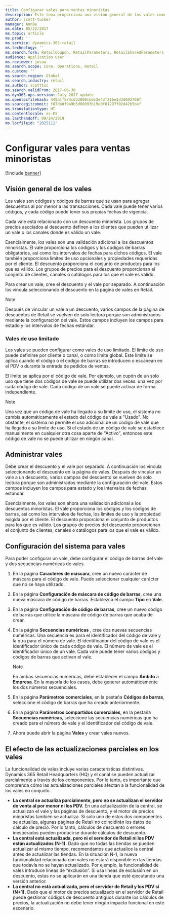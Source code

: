 ```yaml
---
title: Configurar vales para ventas minoristas
description: Este tema proporciona una visión general de los vales comerciales y explica cómo configurarlos.
author: scott-tucker
manager: AnnBe
ms.date: 05/22/2017
ms.topic: article
ms.prod: ''
ms.service: dynamics-365-retail
ms.technology: ''
ms.search.form: RetailCoupon, RetailParameters, RetailSharedParameters
audience: Application User
ms.reviewer: josaw
ms.search.scope: Core, Operations, Retail
ms.custom: ''
ms.search.region: Global
ms.search.industry: retail
ms.author: scotttuc
ms.search.validFrom: 2017-06-30
ms.dyn365.ops.version: July 2017 update
ms.openlocfilehash: 449a1f574cd32860cbdc2e43f21be1d3d692768f
ms.sourcegitcommit: f87de0f949b5d60993b19e0f61297f02d42b5bef
ms.translationtype: HT
ms.contentlocale: es-ES
ms.lasthandoff: 09/24/2019
ms.locfileid: "2025111"
---
```

# <a name="set-up-coupons-for-retail-sales"></a>Configurar vales para ventas minoristas

[!include [banner](includes/banner.md)]

## <a name="overview-of-coupons"></a>Visión general de los vales

Los vales son códigos y códigos de barras que se usan para agregar descuentos al por menor a las transacciones. Cada vale puede tener varios códigos, y cada código puede tener sus propias fechas de vigencia.

Cada vale está relacionado con un descuento minorista. Los grupos de precios asociados al descuento definen a los clientes que pueden utilizar un vale o los canales donde es válido un vale.

Esencialmente, los vales son una validación adicional a los descuentos minoristas. El vale proporciona los códigos y los códigos de barras obligatorios, así como los intervalos de fechas para dichos códigos. El vale también proporciona límites de uso opcionales y propiedades requeridas por el cliente. El descuento proporciona el conjunto de productos para los que es válido. Los grupos de precios para el descuento proporcionan el conjunto de clientes, canales o catálogos para los que el vale es válido.

Para crear un vale, cree el descuento y el vale por separado. A continuación los vincula seleccionando el descuento en la página de vales en Retail.

> [!NOTE]
> Después de vincular un vale a un descuento, varios campos de la página de descuentos de Retail se vuelven de solo lectura porque son administrados mediante la configuración del vale. Estos campos incluyen los campos para estado y los intervalos de fechas estándar.

### <a name="limited-use-coupons"></a>Vales de uso limitado

Los vales se pueden configurar como vales de uso limitado. El límite de uso puede definirse por cliente o canal, o como límite global. Este límite se aplica cuando el código o el código de barras se introducen o escanean en el PDV o durante la entrada de pedidos de ventas.

El límite se aplica por el código de vale. Por ejemplo, un cupón de un solo uso que tiene dos códigos de vale se puede utilizar dos veces: una vez por cada código de vale. Cada código de un vale se puede activar de forma independiente.

> [!NOTE]
> Una vez que un código de vale ha llegado a su límite de uso, el sistema *no* cambia automáticamente el estado del código de vale a "Usado". No obstante, el sistema no permite el uso adicional de un código de vale que ha llegado a su límite de uso. Si el estado de un código de vale se establece manualmente en cualquier otra cosa aparte de "Activo", entonces este código de vale no se puede utilizar en ningún canal.

## <a name="managing-coupons"></a>Administrar vales

Debe crear el descuento y el vale por separado. A continuación los vincula seleccionando el descuento en la página de vales. Después de vincular un vale a un descuento, varios campos del descuento se vuelven de solo lectura porque son administrados mediante la configuración del vale. Estos campos incluyen los campos para estado y los intervalos de fechas estándar.

Esencialmente, los vales son ahora una validación adicional a los descuentos minoristas. El vale proporciona los códigos y los códigos de barras, así como los intervalos de fechas, los límites de uso y la propiedad exigida por el cliente. El descuento proporciona el conjunto de productos para los que es válido. Los grupos de precios del descuento proporcionan el conjunto de clientes, canales o catálogos para los que el vale es válido.

## <a name="system-setup-for-coupons"></a>Configuración del sistema para vales

Para poder configurar un vale, debe configurar el código de barras del vale y dos secuencias numéricas de vales.

1. En la página **Caracteres de máscara**, cree un nuevo carácter de máscara para el código de vale. Puede seleccionar cualquier carácter que no se haya utilizado.
2. En la página **Configuración de máscara de código de barras**, cree una nueva máscara de código de barras. Establezca el campo **Tipo** en **Vale**.
3. En la página **Configuración de código de barras**, cree un nuevo código de barras que utilice la máscara de código de barras que acaba de crear.
4. En la página **Secuencias numéricas** , cree dos nuevas secuencias numéricas. Una secuencia es para el identificador del código de vale y la otra para el número de vale. El identificador del código de vale es el identificador único de cada código de vale. El número de vale es el identificador único de un vale. Cada vale puede tener varios códigos y códigos de barras que activan el vale.

    > [!NOTE]
    > En ambas secuencias numéricas, debe establecer el campo **Ámbito** a **Empresa**. En la mayoría de los casos, debe generar automáticamente los dos números secuenciales.

5. En la página **Parámetros comerciales**, en la pestaña **Códigos de barras**, seleccione el código de barras que ha creado anteriormente.
6. En la página **Parámetros compartidos comerciales**, en la pestaña **Secuencias numéricas**, seleccione las secuencias numéricas que ha creado para el número de vale y el identificador del código de vale.
7. Ahora puede abrir la página **Vales** y crear vales nuevos.

## <a name="the-effect-of-partial-updates-on-coupons"></a>El efecto de las actualizaciones parciales en los vales

La funcionalidad de vales incluye varias características distintivas. Dynamics 365 Retail Headquarters (HQ) y el canal se pueden actualizar parcialmente a través de los componentes. Por lo tanto, es importante que comprenda cómo las actualizaciones parciales afectan a la funcionalidad de los vales en conjunto.

- **La central se actualiza parcialmente, pero no se actualizan el servidor de venta al por menor ni los PDV.** En una actualización de la central, se actualizan el vale y las páginas de descuento, y el motor de precios minoristas también se actualiza. Si solo uno de estos dos componentes se actualiza, algunas páginas de Retail no coincidirán los datos de cálculo de precio. Por lo tanto, cálculos de descuento o errores inesperados pueden producirse durante cálculos de descuento.
- **La central está actualizada, pero ni el servidor de Retail ni los PDV están actualizados (N-1).** Dado que no todas las tiendas se pueden actualizar al mismo tiempo, recomendamos que actualice la central antes de actualizar las tiendas. En la situación N-1, la nueva funcionalidad relacionada con vales no estará disponible en las tiendas que todavía no se hayan actualizado. Por ejemplo, la funcionalidad de vales introduce líneas de “exclusión”. Si usa líneas de exclusión en un descuento, estas no se aplicarán en una tienda que esté ejecutando una versión anterior.
- **La central no está actualizada, pero el servidor de Retail y los PDV sí (N+1).** Dado que el motor de precios actualizado en el servidor de Retail puede gestionar códigos de descuento antiguos durante los cálculos de precios, la actualización no debe tener ningún impacto funcional en este escenario.
